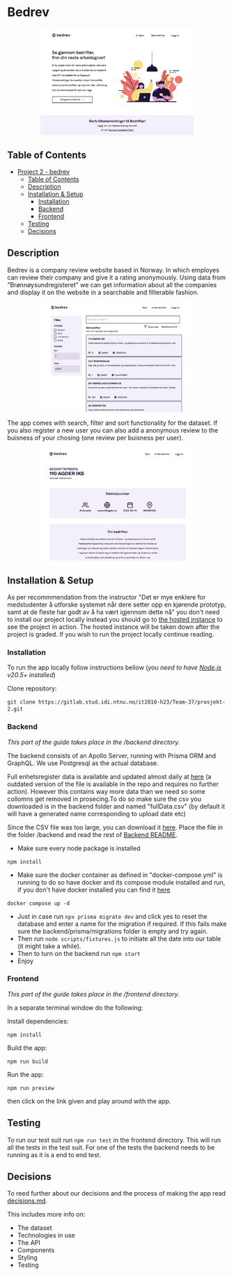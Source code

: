 # Bedrev

<div style="width:70%; margin: auto;">
<img src="./misc/images/homepage.png">
</div>

## Table of Contents

-   [Project 2 - bedrev](#project-2---bedrev)
    -   [Table of Contents](#table-of-contents)
    -   [Description](#description)
    -   [Installation \& Setup](#installation--setup)
        -   [Installation](#installation)
        -   [Backend](#backend)
        -   [Frontend](#frontend)
    -   [Testing](#testing)
    -   [Decisions](#decisions)

## Description

Bedrev is a company review website based in Norway. In which employes can review their company and give it a rating anonymously. Using data from "Brønnøysundregisteret" we can get information about all the companies and display it on the website in a searchable and filterable fashion.

<div style="width:70%; margin: auto;">
<img src="./misc/images/searchpage.png">
</div>

The app comes with search, filter and sort functionality for the dataset. If you also register a new user you can also add a anonymous review to the buisness of your chosing (one review per buisness per user).

<div style="width:70%; margin: auto;">
<img src="./misc/images/companypage.png">
</div>

## Installation & Setup

As per recommmendation from the instructor "Det er mye enklere for medstudenter å utforske systemet når dere setter opp en kjørende prototyp, samt at de fleste har godt av å ha vært igjennom dette nå" you don't need to install our project locally instead you should go to [the hosted instance](http://it2810-37.idi.ntnu.no/project2/) to see the project in action. The hosted instance will be taken down after the project is graded. If you wish to run the project locally continue reading.

### Installation

To run the app locally follow instructions bellow (_you need to have [Node.js](https://nodejs.org/en/) v20.5+ installed_)

Clone repository:

```
git clone https://gitlab.stud.idi.ntnu.no/it2810-h23/Team-37/prosjekt-2.git
```

### Backend

_This part of the guide takes place in the /backend directory._

The backend consists of an Apollo Server, running with Prisma ORM and GraphQL. We use Postgresql as the actual database.

Full enhetsregister data is available and updated almost daily at [here](https://data.brreg.no/enhetsregisteret/oppslag/enheter/lastned/csv/v2) (a outdated version of the file is available in the repo and requires no further action). However this contains way more data than we need so some collomns get removed in prosecing.To do so make sure the csv you downloaded is in the backend folder and named "fullData.csv" (by default it will have a generated name corresponding to upload date etc)

Since the CSV file was too large, you can download it [here](https://www.mediafire.com/file/q5sdp8i5839kr18/full_data.csv/file).
Place the file in the folder /backend and read the rest of [Backend README](./backend/README.md).

-   Make sure every node package is installed

```
npm install
```

-   Make sure the docker container as defined in "docker-compose.yml" is running to do so have docker and its compose module installed and run, if you don't have docker installed you can find it [here](https://docs.docker.com/get-docker/)

```
docker compose up -d
```

-   Just in case run `npx prisma migrate dev` and click yes to reset the database and enter a name for the migration if required. If this fails make sure the backend/prisma/migrations folder is empty and try again.
-   Then run `node scripts/fixtures.js` to initiate all the date into our table (it might take a while).
-   Then to turn on the backend run `npm start`
-   Enjoy

### Frontend

_This part of the guide takes place in the /frontend directory._

In a separate terminal window do the following:

Install dependencies:

```
npm install
```

Build the app:

```
npm run build
```

Run the app:

```
npm run preview
```

then click on the link given and play around with the app.

## Testing

To run our test suit run `npm run test` in the frontend directory. This will run all the tests in the test suit. For one of the tests the backend needs to be running as it is a end to end test.

## Decisions

To reed further about our decisions and the process of making the app read [decisions.md](./docs/decisions.md).

This includes more info on:

-   The dataset
-   Technologies in use
-   The API
-   Components
-   Styling
-   Testing
